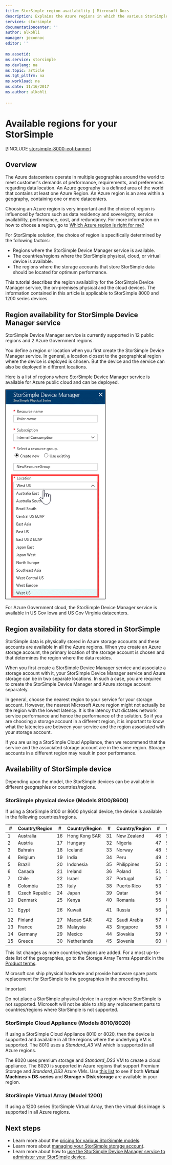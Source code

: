```yaml
---
title: StorSimple region availability | Microsoft Docs
description: Explains the Azure regions in which the various StorSimple device models are available.
services: storsimple
documentationcenter: ''
author: alkohli
manager: jeconnoc
editor: ''

ms.assetid: 
ms.service: storsimple
ms.devlang: na
ms.topic: article
ms.tgt_pltfrm: na
ms.workload: na
ms.date: 11/16/2017
ms.author: alkohli

---
```

# Available regions for your StorSimple

[!INCLUDE [storsimple-8000-eol-banner](../../includes/storsimple-8000-eol-banner.md)]

## Overview

The Azure datacenters operate in multiple geographies around the world to meet customer's demands of performance, requirements, and preferences regarding data location. An Azure geography is a defined area of the world that contains at least one Azure Region. An Azure region is an area within a geography, containing one or more datacenters.

Choosing an Azure region is very important and the choice of region is influenced by factors such as data residency and sovereignty, service availability, performance, cost, and redundancy. For more information on how to choose a region, go to [Which Azure region is right for me?](https://azure.microsoft.com/overview/datacenters/how-to-choose/)

For StorSimple solution, the choice of region is specifically determined by the following factors:

- Regions where the StorSimple Device Manager service is available.
- The countries/regions where the StorSimple physical, cloud, or virtual device is available.
- The regions where the storage accounts that store StorSimple data should be located for optimum performance.

This tutorial describes the region availability for the StorSimple Device Manager service, the on-premises physical and the cloud devices. The information contained in this article is applicable to StorSimple 8000 and 1200 series devices.

## Region availability for StorSimple Device Manager service

StorSimple Device Manager service is currently supported in 12 public regions and 2 Azure Government regions.

You define a region or location when you first create the StorSimple Device Manager service. In general, a location closest to the geographical region where the device is deployed is chosen. But the device and the service can also be deployed in different locations.

Here is a list of regions where StorSimple Device Manager service is available for Azure public cloud and can be deployed.

![storsimple-device-manager-service-regions](./media/storsimple-region/storsimple-device-manager-service-regions.png)

For Azure Government cloud, the StorSimple Device Manager service is available in US Gov Iowa and US Gov Virginia datacenters.

## Region availability for data stored in StorSimple

StorSimple data is physically stored in Azure storage accounts and these accounts are available in all the Azure regions. When you create an Azure storage account, the primary location of the storage account is chosen and that determines the region where the data resides.

When you first create a StorSimple Device Manager service and associate a storage account with it, your StorSimple Device Manager service and Azure storage can be in two separate locations. In such a case, you are required to create the StorSimple Device Manager and Azure storage account separately.

In general, choose the nearest region to your service for your storage account. However, the nearest Microsoft Azure region might not actually be the region with the lowest latency. It is the latency that dictates network service performance and hence the performance of the solution. So if you are choosing a storage account in a different region, it is important to know what the latencies are between your service and the region associated with your storage account.

If you are using a StorSimple Cloud Appliance, then we recommend that the service and the associated storage account are in the same region. Storage accounts in a different region  may result in poor performance.

## Availability of StorSimple device

Depending upon the model, the StorSimple devices can be available in different geographies or countries/regions.

### StorSimple physical device (Models 8100/8600)

If using a StorSimple 8100 or 8600 physical device, the device is available in the following countries/regions.

| #  | Country/Region        | #  | Country/Region     | #  | Country/Region      | #  | Country/Region             |
|----|-----------------------|----|--------------------|----|---------------------|----|----------------------------|
| 1  | Australia             | 16 | Hong Kong SAR      | 31 | New Zealand         | 46 | South Africa               |
| 2  | Austria               | 17 | Hungary            | 32 | Nigeria             | 47 | South Korea                |
| 3  | Bahrain               | 18 | Iceland            | 33 | Norway              | 48 | Spain                      |
| 4  | Belgium               | 19 | India              | 34 | Peru                | 49 | Sri Lanka                  |
| 5  | Brazil                | 20 | Indonesia          | 35 | Philippines         | 50 | Sweden                     |
| 6  | Canada                | 21 | Ireland            | 36 | Poland              | 51 | Switzerland                |
| 7  | Chile                 | 22 | Israel             | 37 | Portugal            | 52 | Taiwan                     |
| 8  | Colombia              | 23 | Italy              | 38 | Puerto Rico         | 53 | Thailand                   |
| 9  | Czech Republic        | 24 | Japan              | 39 | Qatar               | 54 | Turkey                     |
| 10 | Denmark               | 25 | Kenya              | 40 | Romania             | 55 | Ukraine                    |
| 11 | Egypt                 | 26 | Kuwait             | 41 | Russia              | 56 | United Arab Emirates       |
| 12 | Finland               | 27 | Macao SAR          | 42 | Saudi Arabia        | 57 | United Kingdom             |
| 13 | France                | 28 | Malaysia           | 43 | Singapore           | 58 | United States              |
| 14 | Germany               | 29 | Mexico             | 44 | Slovakia            | 59 | Vietnam                    |
| 15 | Greece                | 30 | Netherlands        | 45 | Slovenia            | 60 | Croatia                    |

This list changes as more countries/regions are added. For a most up-to-date list of the geographies, go to the Storage Array Terms Appendix in the [Product terms](https://www.microsoft.com/en-us/licensing/product-licensing/products).

Microsoft can ship physical hardware and provide hardware spare parts replacement for StorSimple to the geographies in the preceding list.

> [!IMPORTANT]
> Do not place a StorSimple physical device in a region where StorSimple is not supported. Microsoft will not be able to ship any replacement parts to countries/regions where StorSimple is not supported.

### StorSimple Cloud Appliance (Models 8010/8020)

If using a StorSimple Cloud Appliance 8010 or 8020, then the device is supported and available in all the regions where the underlying VM is supported. The 8010 uses a _Standard_A3_ VM which is supported in all Azure regions.

The 8020 uses premium storage and _Standard_DS3_ VM to create a cloud appliance. The 8020 is supported in Azure regions that support Premium Storage and _Standard_DS3_ Azure VMs. Use [this list](https://azure.microsoft.com/regions/services/) to see if both **Virtual Machines > DS-series** and **Storage > Disk storage** are available in your region.

### StorSimple Virtual Array (Model 1200)

If using a 1200 series StorSimple Virtual Array, then the virtual disk image is supported in all Azure regions.

## Next steps

* Learn more about the [pricing for various StorSimple models](https://azure.microsoft.com/pricing/calculator/#storsimple2).
* Learn more about [managing your StorSimple storage account](storsimple-8000-manage-storage-accounts.md).
* Learn more about how to [use the StorSimple Device Manager service to administer your StorSimple device](storsimple-8000-manager-service-administration.md).
